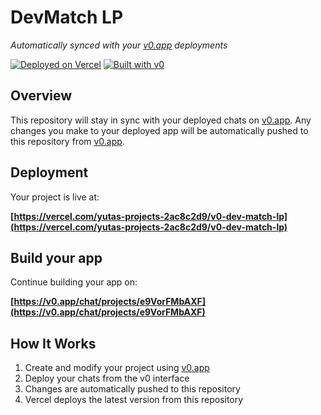 # DevMatch LP

*Automatically synced with your [v0.app](https://v0.app) deployments*

[![Deployed on Vercel](https://img.shields.io/badge/Deployed%20on-Vercel-black?style=for-the-badge&logo=vercel)](https://vercel.com/yutas-projects-2ac8c2d9/v0-dev-match-lp)
[![Built with v0](https://img.shields.io/badge/Built%20with-v0.app-black?style=for-the-badge)](https://v0.app/chat/projects/e9VorFMbAXF)

## Overview

This repository will stay in sync with your deployed chats on [v0.app](https://v0.app).
Any changes you make to your deployed app will be automatically pushed to this repository from [v0.app](https://v0.app).

## Deployment

Your project is live at:

**[https://vercel.com/yutas-projects-2ac8c2d9/v0-dev-match-lp](https://vercel.com/yutas-projects-2ac8c2d9/v0-dev-match-lp)**

## Build your app

Continue building your app on:

**[https://v0.app/chat/projects/e9VorFMbAXF](https://v0.app/chat/projects/e9VorFMbAXF)**

## How It Works

1. Create and modify your project using [v0.app](https://v0.app)
2. Deploy your chats from the v0 interface
3. Changes are automatically pushed to this repository
4. Vercel deploys the latest version from this repository